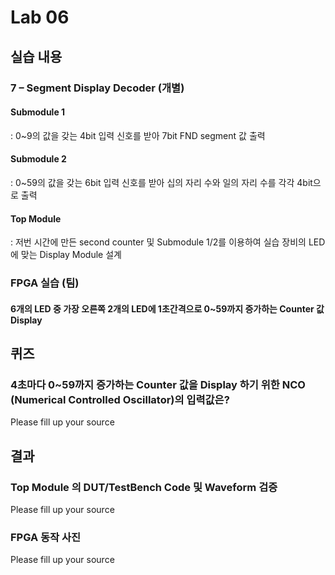 ﻿# Lab 06
## 실습 내용
### **7 – Segment Display Decoder (개별)**
#### **Submodule 1**
: 0~9의 값을 갖는 4bit 입력 신호를 받아 7bit FND  segment  값 출력
#### **Submodule 2**
: 0~59의 값을 갖는 6bit 입력 신호를 받아 십의 자리 수와 일의 자리 수를 각각 4bit으로 출력
#### **Top Module**
: 저번 시간에 만든 second counter  및 Submodule 1/2를 이용하여  실습 장비의 LED에 맞는 Display Module 설계

### FPGA 실습 (팀)
#### **6개의 LED 중  가장 오른쪽 2개의 LED에 1초간격으로 0~59까지 증가하는 Counter 값 Display**
  
## 퀴즈
### 4초마다 0~59까지 증가하는 Counter 값을 Display 하기 위한 NCO (Numerical Controlled Oscillator)의 입력값은?

Please fill up your source
 
## 결과
### **Top Module 의 DUT/TestBench Code 및 Waveform 검증**
 
Please fill up your source
    
 ### **FPGA 동작 사진**

Please fill up your source
 
<!--stackedit_data:
eyJoaXN0b3J5IjpbLTEwMjQzMDI5MTNdfQ==
-->
